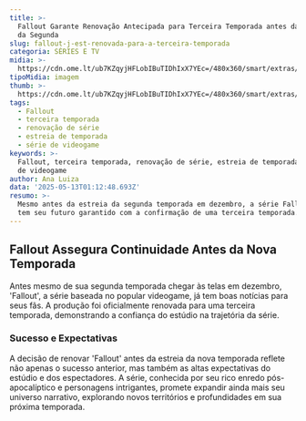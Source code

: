 ```yaml
---
title: >-
  Fallout Garante Renovação Antecipada para Terceira Temporada antes da Estreia
  da Segunda
slug: fallout-j-est-renovada-para-a-terceira-temporada
categoria: SÉRIES E TV
midia: >-
  https://cdn.ome.lt/ub7KZqyjHFLobIBuTIDhIxX7YEc=/480x360/smart/extras/conteudos/Design_sem_nome_-_2025-05-12T202757.268.png
tipoMidia: imagem
thumb: >-
  https://cdn.ome.lt/ub7KZqyjHFLobIBuTIDhIxX7YEc=/480x360/smart/extras/conteudos/Design_sem_nome_-_2025-05-12T202757.268.png
tags:
  - Fallout
  - terceira temporada
  - renovação de série
  - estreia de temporada
  - série de videogame
keywords: >-
  Fallout, terceira temporada, renovação de série, estreia de temporada, série
  de videogame
author: Ana Luiza
data: '2025-05-13T01:12:48.693Z'
resumo: >-
  Mesmo antes da estreia da segunda temporada em dezembro, a série Fallout já
  tem seu futuro garantido com a confirmação de uma terceira temporada.
---
```


## Fallout Assegura Continuidade Antes da Nova Temporada

Antes mesmo de sua segunda temporada chegar às telas em dezembro, 'Fallout', a série baseada no popular videogame, já tem boas notícias para seus fãs. A produção foi oficialmente renovada para uma terceira temporada, demonstrando a confiança do estúdio na trajetória da série.

### Sucesso e Expectativas

A decisão de renovar 'Fallout' antes da estreia da nova temporada reflete não apenas o sucesso anterior, mas também as altas expectativas do estúdio e dos espectadores. A série, conhecida por seu rico enredo pós-apocalíptico e personagens intrigantes, promete expandir ainda mais seu universo narrativo, explorando novos territórios e profundidades em sua próxima temporada.
